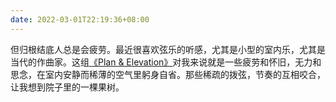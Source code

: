 ```yaml
---
date: 2022-03-01T22:19:36+08:00
---
```

但归根结底人总是会疲劳。最近很喜欢弦乐的听感，尤其是小型的室内乐，尤其是当代的作曲家。这组[《Plan & Elevation》](https://www.youtube.com/watch?v=qQgZO-qmpJg&list=PL9TjN7rRCQTebwt04Q6VtJEl2mqgERpOR)对我来说就是一些疲劳和怀旧，无力和思念，在室内安静而稀薄的空气里躬身自省。那些稀疏的拨弦，节奏的互相咬合，让我想到院子里的一棵果树。